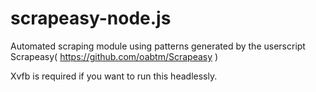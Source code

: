 # scrapeasy-node.js
Automated scraping module using patterns generated by the userscript Scrapeasy( https://github.com/oabtm/Scrapeasy )

Xvfb is required if you want to run this headlessly.
